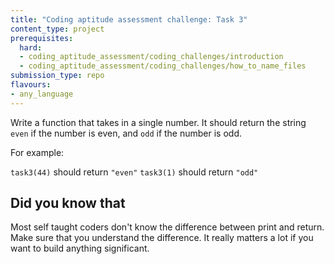 ```yaml
---
title: "Coding aptitude assessment challenge: Task 3"
content_type: project
prerequisites:
  hard:
  - coding_aptitude_assessment/coding_challenges/introduction
  - coding_aptitude_assessment/coding_challenges/how_to_name_files
submission_type: repo
flavours:
- any_language
---
```


Write a function that takes in a single number. It should return the string `even` if the number is even, and `odd` if the number is odd.

For example:

`task3(44)` should return `"even"`
`task3(1)` should return `"odd"`

## Did you know that

Most self taught coders don't know the difference between print and return. Make sure that you understand the difference. It really matters a lot if you want to build anything significant.
